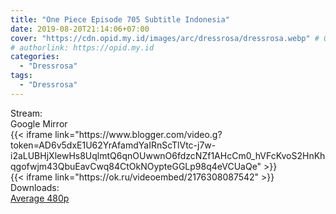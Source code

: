 ```yaml
---
title: "One Piece Episode 705 Subtitle Indonesia"
date: 2019-08-20T21:14:06+07:00
cover: "https://cdn.opid.my.id/images/arc/dressrosa/dressrosa.webp" # Optional, cover
# authorlink: https://opid.my.id
categories:
  - "Dressrosa"
tags:
  - "Dressrosa"
---
```

<div class="ui menu violet borderless inverted">
  <div class="header item active">
        Stream:
    </div>
  <a class="active item" data-tab="google">
    <i class="google drive icon"></i> Google
  </a>
  <a class="item nounderline" data-tab="mirror">
    <i class="odnoklassniki icon"></i> Mirror
  </a>
</div>
<div class="ui bottom attached tab segment active" style="border:0 !important;" data-tab="google">
{{< iframe link="https://www.blogger.com/video.g?token=AD6v5dxE1U62YrAfamdYaIRnScTlVtc-j7w-i2aLUBHjXlewHs8UqlmtQ6qnOUwwnO6fdzcNZf1AHcCm0_hVFcKvoS2HnKhqgofwjm43QbuEavCwq84CtOkNOypteGGLp98q4eVCUaQe" >}}
</div>
<div class="ui bottom attached tab segment" style="border:0 !important;" data-tab="mirror">
{{< iframe link="https://ok.ru/videoembed/2176308087542" >}}
</div>
<div class="ui menu violet borderless inverted">
  <div class="header item active">
        Downloads:
    </div>
  <a class="item nounderline" href="https://ouo.io/OgmWZd" target="_blank" rel="dofollow"><i class="google drive icon"></i>
    Average 480p</a>
</div>